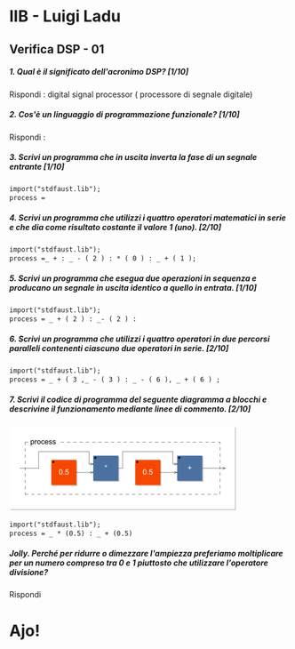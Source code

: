 # IIB - Luigi Ladu 

## Verifica DSP - 01

##### 1. Qual è il significato dell'acronimo _DSP_? [1/10]

Rispondi : digital signal processor ( processore di segnale digitale)

##### 2. Cos'è un linguaggio di programmazione funzionale? [1/10]

Rispondi :  

##### 3. Scrivi un programma che in uscita inverta la fase di un segnale entrante [1/10]

```
import("stdfaust.lib");
process = 
```

##### 4. Scrivi un programma che utilizzi i quattro operatori matematici in serie e che dia come risultato costante il valore 1 (_uno_). [2/10]

```
import("stdfaust.lib");
process =_ + : _ - ( 2 ) : * ( 0 ) : _ + ( 1 );
```

##### 5. Scrivi un programma che esegua due operazioni in sequenza e producano un segnale in uscita identico a quello in entrata. [1/10]

```
import("stdfaust.lib");
process = _ + ( 2 ) : _- ( 2 ) :
```

##### 6. Scrivi un programma che utilizzi i quattro operatori in due percorsi paralleli contenenti ciascuno due operatori in serie. [2/10]

```
import("stdfaust.lib");
process = _ + ( 3 ,_ - ( 3 ) : _ - ( 6 ), _ + ( 6 ) ;
```

##### 7. Scrivi il codice di programma del seguente diagramma a blocchi e descrivine il funzionamento mediante linee di commento. [2/10]

![verifica](https://github.com/LSSN/2019-05-24-2A-VERIFICA/blob/master/process.png)

```
import("stdfaust.lib");
process = _ * (0.5) : _ + (0.5) 
```

##### Jolly. Perché per ridurre o dimezzare l'ampiezza preferiamo moltiplicare per un numero compreso tra 0 e 1 piuttosto che utilizzare l'operatore divisione?

Rispondi 

# Ajo!

